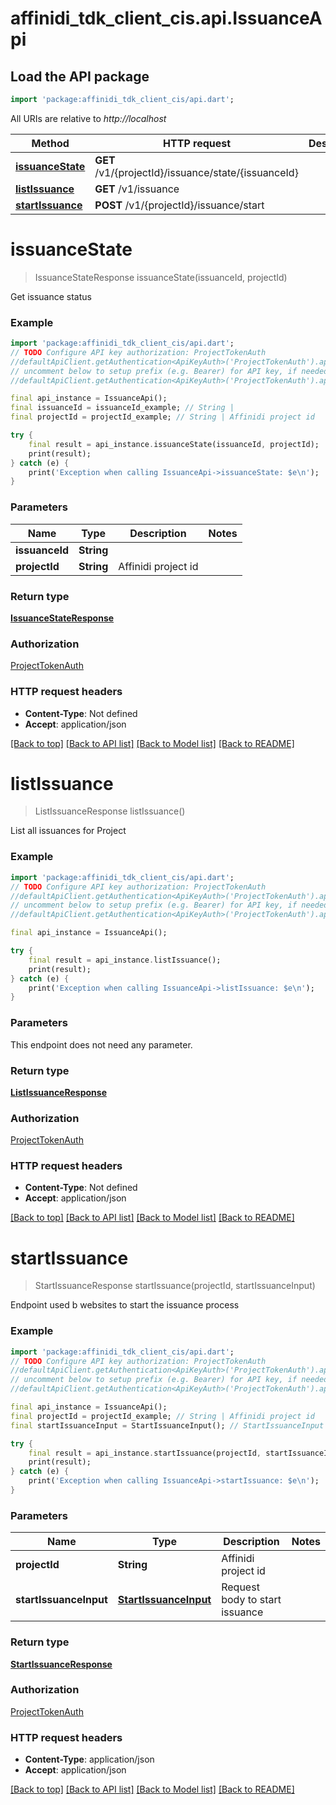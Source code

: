# affinidi_tdk_client_cis.api.IssuanceApi

## Load the API package

```dart
import 'package:affinidi_tdk_client_cis/api.dart';
```

All URIs are relative to _http://localhost_

| Method                                            | HTTP request                                        | Description |
| ------------------------------------------------- | --------------------------------------------------- | ----------- |
| [**issuanceState**](IssuanceApi.md#issuancestate) | **GET** /v1/{projectId}/issuance/state/{issuanceId} |
| [**listIssuance**](IssuanceApi.md#listissuance)   | **GET** /v1/issuance                                |
| [**startIssuance**](IssuanceApi.md#startissuance) | **POST** /v1/{projectId}/issuance/start             |

# **issuanceState**

> IssuanceStateResponse issuanceState(issuanceId, projectId)

Get issuance status

### Example

```dart
import 'package:affinidi_tdk_client_cis/api.dart';
// TODO Configure API key authorization: ProjectTokenAuth
//defaultApiClient.getAuthentication<ApiKeyAuth>('ProjectTokenAuth').apiKey = 'YOUR_API_KEY';
// uncomment below to setup prefix (e.g. Bearer) for API key, if needed
//defaultApiClient.getAuthentication<ApiKeyAuth>('ProjectTokenAuth').apiKeyPrefix = 'Bearer';

final api_instance = IssuanceApi();
final issuanceId = issuanceId_example; // String |
final projectId = projectId_example; // String | Affinidi project id

try {
    final result = api_instance.issuanceState(issuanceId, projectId);
    print(result);
} catch (e) {
    print('Exception when calling IssuanceApi->issuanceState: $e\n');
}
```

### Parameters

| Name           | Type       | Description         | Notes |
| -------------- | ---------- | ------------------- | ----- |
| **issuanceId** | **String** |                     |
| **projectId**  | **String** | Affinidi project id |

### Return type

[**IssuanceStateResponse**](IssuanceStateResponse.md)

### Authorization

[ProjectTokenAuth](../README.md#ProjectTokenAuth)

### HTTP request headers

- **Content-Type**: Not defined
- **Accept**: application/json

[[Back to top]](#) [[Back to API list]](../README.md#documentation-for-api-endpoints) [[Back to Model list]](../README.md#documentation-for-models) [[Back to README]](../README.md)

# **listIssuance**

> ListIssuanceResponse listIssuance()

List all issuances for Project

### Example

```dart
import 'package:affinidi_tdk_client_cis/api.dart';
// TODO Configure API key authorization: ProjectTokenAuth
//defaultApiClient.getAuthentication<ApiKeyAuth>('ProjectTokenAuth').apiKey = 'YOUR_API_KEY';
// uncomment below to setup prefix (e.g. Bearer) for API key, if needed
//defaultApiClient.getAuthentication<ApiKeyAuth>('ProjectTokenAuth').apiKeyPrefix = 'Bearer';

final api_instance = IssuanceApi();

try {
    final result = api_instance.listIssuance();
    print(result);
} catch (e) {
    print('Exception when calling IssuanceApi->listIssuance: $e\n');
}
```

### Parameters

This endpoint does not need any parameter.

### Return type

[**ListIssuanceResponse**](ListIssuanceResponse.md)

### Authorization

[ProjectTokenAuth](../README.md#ProjectTokenAuth)

### HTTP request headers

- **Content-Type**: Not defined
- **Accept**: application/json

[[Back to top]](#) [[Back to API list]](../README.md#documentation-for-api-endpoints) [[Back to Model list]](../README.md#documentation-for-models) [[Back to README]](../README.md)

# **startIssuance**

> StartIssuanceResponse startIssuance(projectId, startIssuanceInput)

Endpoint used b websites to start the issuance process

### Example

```dart
import 'package:affinidi_tdk_client_cis/api.dart';
// TODO Configure API key authorization: ProjectTokenAuth
//defaultApiClient.getAuthentication<ApiKeyAuth>('ProjectTokenAuth').apiKey = 'YOUR_API_KEY';
// uncomment below to setup prefix (e.g. Bearer) for API key, if needed
//defaultApiClient.getAuthentication<ApiKeyAuth>('ProjectTokenAuth').apiKeyPrefix = 'Bearer';

final api_instance = IssuanceApi();
final projectId = projectId_example; // String | Affinidi project id
final startIssuanceInput = StartIssuanceInput(); // StartIssuanceInput | Request body to start issuance

try {
    final result = api_instance.startIssuance(projectId, startIssuanceInput);
    print(result);
} catch (e) {
    print('Exception when calling IssuanceApi->startIssuance: $e\n');
}
```

### Parameters

| Name                   | Type                                            | Description                    | Notes |
| ---------------------- | ----------------------------------------------- | ------------------------------ | ----- |
| **projectId**          | **String**                                      | Affinidi project id            |
| **startIssuanceInput** | [**StartIssuanceInput**](StartIssuanceInput.md) | Request body to start issuance |

### Return type

[**StartIssuanceResponse**](StartIssuanceResponse.md)

### Authorization

[ProjectTokenAuth](../README.md#ProjectTokenAuth)

### HTTP request headers

- **Content-Type**: application/json
- **Accept**: application/json

[[Back to top]](#) [[Back to API list]](../README.md#documentation-for-api-endpoints) [[Back to Model list]](../README.md#documentation-for-models) [[Back to README]](../README.md)
